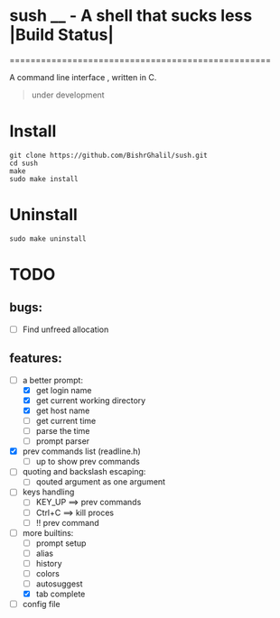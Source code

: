 # sush __ - A shell that sucks less |Build Status|
==================================================

A command line interface , written in C.
> under development

# Install
```console
git clone https://github.com/BishrGhalil/sush.git
cd sush
make
sudo make install
```


# Uninstall
```console
sudo make uninstall
```

# TODO
## bugs:
   - [ ] Find unfreed allocation
## features:
- [ ] a better prompt:
  - [X] get login name
  - [X] get current working directory
  - [X] get host name
  - [ ] get current time
  - [ ] parse the time
  - [ ] prompt parser
- [X] prev commands list (readline.h)
  - [ ] up to show prev commands
- [ ] quoting and backslash escaping:
  - [ ] qouted argument as one argument
- [ ] keys handling
  - [ ] KEY_UP ==> prev commands
  - [ ] Ctrl+C ==> kill proces
  - [ ] !! prev command
- [ ] more builtins:
  - [ ] prompt setup
  - [ ] alias
  - [ ] history
  - [ ] colors
  - [ ] autosuggest
  - [X] tab complete
- [ ] config file
